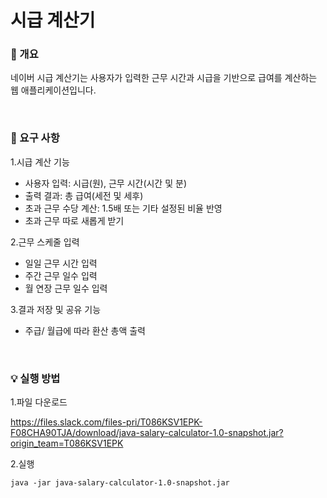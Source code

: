 # 시급 계산기 

### 💸 개요
네이버 시급 계산기는 사용자가 입력한 근무 시간과 시급을 기반으로 급여를 계산하는 웹 애플리케이션입니다.

<br>


### 📌 요구 사항
1.시급 계산 기능

- 사용자 입력: 시급(원), 근무 시간(시간 및 분)
- 출력 결과: 총 급여(세전 및 세후)
- 초과 근무 수당 계산: 1.5배 또는 기타 설정된 비율 반영
- 초과 근무 따로 새롭게 받기

2.근무 스케줄 입력

- 일일 근무 시간 입력
- 주간 근무 일수 입력
- 월 연장 근무 일수 입력

3.결과 저장 및 공유 기능

- 주급/ 월급에 따라 환산 총액 출력


<br>

### 💡 실행 방법
1.파일 다운로드

https://files.slack.com/files-pri/T086KSV1EPK-F08CHA90TJA/download/java-salary-calculator-1.0-snapshot.jar?origin_team=T086KSV1EPK

2.실행
```
java -jar java-salary-calculator-1.0-snapshot.jar
```

<br>

